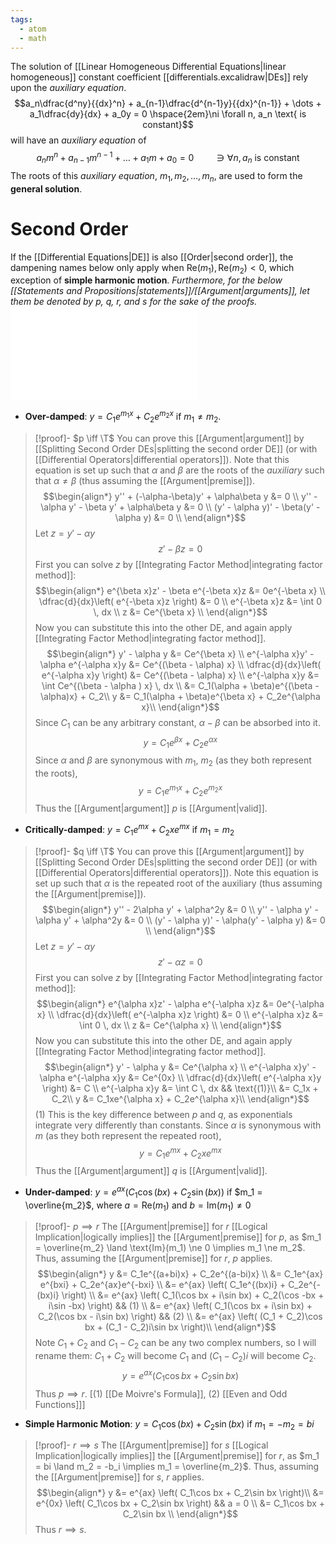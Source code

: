 ```yaml
---
tags:
  - atom
  - math
---
```

The solution of [[Linear Homogeneous Differential Equations|linear homogeneous]] constant coefficient [[differentials.excalidraw|DEs]] rely upon the *auxiliary equation*. 
$$a_n\dfrac{d^ny}{{dx}^n} + a_{n-1}\dfrac{d^{n-1}y}{{dx}^{n-1}} + \dots + a_1\dfrac{dy}{dx} + a_0y = 0 \hspace{2em}\ni \forall n, a_n \text{ is constant}$$
will have an *auxiliary equation* of
$$a_nm^n + a_{n-1}m^{n-1} + \dots + a_1m + a_0 = 0 \hspace{2em}\ni \forall n, a_n \text{ is constant}$$
The roots of this *auxiliary equation*, $m_1, m_2, \dots, m_n$, are used to form the **general solution**. 

# Second Order
 If the [[Differential Equations|DE]] is also [[Order|second order]], the dampening names below only apply when $\text{Re}(m_1),\text{Re}(m_2) < 0$, which exception of **simple harmonic motion**. *Furthermore, for the below [[Statements and Propositions|statements]]/[[Argument|arguments]], let them be denoted by $p$, $q$, $r$, and $s$ for the sake of the proofs.*
![600|center](auxiliary-equation-graphs.excalidraw.md)
- **Over-damped**: $y = C_1e^{m_1x} + C_2e^{m_2x}$ if $m_1 \ne m_2$.
> [!proof]- $p \iff \T$
> You can prove this [[Argument|argument]] by [[Splitting Second Order DEs|splitting the second order DE]] (or with [[Differential Operators|differential operators]]). Note that this equation is set up such that $\alpha$ and $\beta$ are the roots of the *auxiliary* such that $\alpha \ne \beta$ (thus assuming the [[Argument|premise]]).
> $$\begin{align*}
> 	y'' + (-\alpha-\beta)y' + \alpha\beta y &= 0 \\
> 	y'' - \alpha y' - \beta y' + \alpha\beta y &= 0 \\
> 	(y' - \alpha y)' - \beta(y' - \alpha y) &= 0 \\
> \end{align*}$$
> Let $z = y' - \alpha y$
> $$z' - \beta z = 0$$
> First you can solve $z$ by [[Integrating Factor Method|integrating factor method]]:
> $$\begin{align*}
> 	e^{\beta x}z' - \beta e^{-\beta x}z &= 0e^{-\beta x} \\
> 	\dfrac{d}{dx}\left( e^{-\beta x}z \right) &= 0 \\
> 	e^{-\beta x}z &= \int 0 \, dx \\
> 	z &= Ce^{\beta x} \\
> \end{align*}$$
> Now you can substitute this into the other DE, and again apply [[Integrating Factor Method|integrating factor method]].
> $$\begin{align*}
> 		y' - \alpha y &= Ce^{\beta x} \\
> 		e^{-\alpha x}y' - \alpha e^{-\alpha x}y &= Ce^{(\beta - \alpha) x} \\
> 		\dfrac{d}{dx}\left( e^{-\alpha x}y \right) &= Ce^{(\beta - \alpha) x} \\
> 		e^{-\alpha x}y &= \int Ce^{(\beta - \alpha ) x} \, dx \\
> 		&= C_1(\alpha + \beta)e^{(\beta - \alpha)x} + C_2\\
> 		y &= C_1(\alpha + \beta)e^{\beta x} + C_2e^{\alpha x}\\
> \end{align*}$$
> Since $C_1$ can be any arbitrary constant, $\alpha - \beta$ can be absorbed into it.
> $$ y = C_1e^{\beta x} + C_2e^{\alpha x} $$
> Since $\alpha$ and $\beta$ are synonymous with $m_1$, $m_2$ (as they both represent the roots),
> $$ y = C_1e^{m_1x} + C_2e^{m_2x} $$
> Thus the [[Argument|argument]] $p$ is [[Argument|valid]].
- **Critically-damped**: $y = C_1e^{mx} + C_2xe^{mx}$ if $m_1 = m_2$
> [!proof]- $q \iff \T$
> You can prove this [[Argument|argument]] by [[Splitting Second Order DEs|splitting the second order DE]] (or with [[Differential Operators|differential operators]]). Note this equation is set up such that $\alpha$ is the repeated root of the auxiliary (thus assuming the [[Argument|premise]]).
> $$\begin{align*}
> 	y'' - 2\alpha y' + \alpha^2y &= 0 \\
> 	y'' - \alpha y' - \alpha y' + \alpha^2y &= 0 \\
> 	(y' - \alpha y)' - \alpha(y' - \alpha y) &= 0 \\
> \end{align*}$$
> Let $z = y' - \alpha y$
> $$z' - \alpha z = 0$$
> First you can solve $z$ by [[Integrating Factor Method|integrating factor method]]:
> $$\begin{align*}
> 	e^{\alpha x}z' - \alpha e^{-\alpha x}z &= 0e^{-\alpha x} \\
> 	\dfrac{d}{dx}\left( e^{-\alpha x}z \right) &= 0 \\
> 	e^{-\alpha x}z &= \int 0 \, dx \\
> 	z &= Ce^{\alpha x} \\
> \end{align*}$$
> Now you can substitute this into the other DE, and again apply [[Integrating Factor Method|integrating factor method]].
> $$\begin{align*}
> 		y' - \alpha y &= Ce^{\alpha x} \\
> 		e^{-\alpha x}y' - \alpha e^{-\alpha x}y &= Ce^{0x} \\
> 		\dfrac{d}{dx}\left( e^{-\alpha x}y \right) &= C \\
> 		e^{-\alpha x}y &= \int C \, dx  && \text{(1)}\\
> 		&= C_1x + C_2\\
> 		y &= C_1xe^{\alpha x} + C_2e^{\alpha x}\\
> \end{align*}$$
> $(1)$ This is the key difference between $p$ and $q$, as exponentials integrate very differently than constants.
> Since $\alpha$ is synonymous with $m$ (as they both represent the repeated root),
> $$ y = C_1e^{mx} + C_2xe^{mx} $$
> Thus the [[Argument|argument]] $q$ is [[Argument|valid]].
- **Under-damped**: $y = e^{ax}(C_1\cos(bx) + C_2\sin(bx))$ if $m_1 = \overline{m_2}$, where $a = \text{Re}(m_1)$ and $b = \text{Im}(m_1) \ne 0$
> [!proof]- $p \implies r$
> The [[Argument|premise]] for $r$ [[Logical Implication|logically implies]] the [[Argument|premise]] for $p$, as $m_1 = \overline{m_2} \land \text{Im}(m_1) \ne 0 \implies m_1 \ne m_2$. Thus, assuming the [[Argument|premise]] for $r$, $p$ applies.
> $$\begin{align*}
> 	y &= C_1e^{(a+bi)x} + C_2e^{(a-bi)x} \\
> 	&= C_1e^{ax} e^{bxi} + C_2e^{ax}e^{-bxi} \\
> 	&= e^{ax} \left( C_1e^{(bx)i} + C_2e^{-(bx)i} \right) \\
> 	&= e^{ax} \left( C_1(\cos bx + i\sin bx) + C_2(\cos -bx + i\sin -bx) \right) && (1) \\
> 	&= e^{ax} \left( C_1(\cos bx + i\sin bx) + C_2(\cos bx - i\sin bx) \right) && (2) \\
> 	&= e^{ax} \left( (C_1 + C_2)\cos bx + (C_1 - C_2)i\sin bx \right)\\
> \end{align*}$$
> Note $C_1 + C_2$ and $C_1 - C_2$ can be any two complex numbers, so I will rename them: $C_1 + C_2$ will become $C_1$ and $(C_1 - C_2)i$ will become $C_2$.
> $$y = e^{ax} \left( C_1\cos bx + C_2\sin bx \right) $$
> Thus $p \implies r$.
> \[$(1)$ [[De Moivre's Formula]], $(2)$ [[Even and Odd Functions]]\]
- **Simple Harmonic Motion**: $y = C_1\cos(bx) + C_2\sin(bx)$ if $m_1 = -m_2 = bi$
> [!proof]- $r \implies s$
> The [[Argument|premise]] for $s$ [[Logical Implication|logically implies]] the [[Argument|premise]] for $r$, as $m_1 = bi \land m_2 = -b_i \implies m_1 = \overline{m_2}$. Thus, assuming the [[Argument|premise]] for $s$, $r$ applies.
> $$\begin{align*}
> 	y &= e^{ax} \left( C_1\cos bx + C_2\sin bx \right)\\
> 	&= e^{0x} \left( C_1\cos bx + C_2\sin bx \right) && a = 0 \\
> 	&= C_1\cos bx + C_2\sin bx \\
> \end{align*}$$
> Thus $r \implies s$.